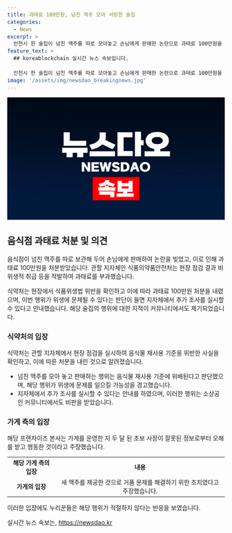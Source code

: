 ```yaml
---
title: 과태료 100만원, 넘친 맥주 모아 서빙한 술집
categories:
  - News
excerpt: >
  인천시 한 술집이 넘친 맥주를 따로 모아놓고 손님에게 판매한 논란으로 과태료 100만원을 받았다. 식품의약품안전처에 따르면, 현장 점검을 통해 비위생적 취급 등을 적발하여 처분을 내렸다고 전했다. 사장은 살얼음맥주에 거품이 많이 나는 문제로 주류사에 문의했고, 맥주잔을 헹군 후 따르면 거품이 덜 나고 새 맥주가 된다는 조언을 받아 전달 과정에서 착오가 생겼다고 주장했다.
feature_text: >
  ## koreablockchain 실시간 뉴스 속보입니다.

  인천시 한 술집이 넘친 맥주를 따로 모아놓고 손님에게 판매한 논란으로 과태료 100만원을 받았다. 식품의약품안전처에 따르면, 현장 점검을 통해 비위생적 취급 등을 적발하여 처분을 내렸다고 전했다. 사장은 살얼음맥주에 거품이 많이 나는 문제로 주류사에 문의했고, 맥주잔을 헹군 후 따르면 거품이 덜 나고 새 맥주가 된다는 조언을 받아 전달 과정에서 착오가 생겼다고 주장했다.
image: '/assets/img/newsdao_breakingnews.jpg'
---
```


<p><img src="/assets/img/newsdao_breakingnews.jpg" alt="koreablockchain 속보" /></p>

<h2 data-ke-size="size26">음식점 과태료 처분 및 의견</h2>

<p>음식점이 넘친 맥주를 따로 보관해 두어 손님에게 판매하여 논란을 빚었고, 이로 인해 과태료 100만원을 처분받았습니다. 관할 지자체인 식품의약품안전처는 현장 점검 결과 비위생적 취급 등을 적발하여 과태료를 부과했습니다.</p>

<p data-ke-size="size16">식약처는 현장에서 식품위생법 위반을 확인하고 이에 따라 과태료 100만원 처분을 내렸으며, 이번 행위가 위생에 문제될 수 있다는 판단이 들면 지자체에서 추가 조사를 실시할 수 있다고 안내했습니다. 해당 술집의 행위에 대한 지적이 커뮤니티에서도 제기되었습니다.</p>

<h3>식약처의 입장</h3>

<p>식약처는 관할 지자체에서 현장 점검을 실시하여 음식물 재사용 기준을 위반한 사실을 확인하고, 이에 따른 처분을 내린 것으로 알려졌습니다.</p>

<ul>
  <li>넘친 맥주를 모아 놓고 판매하는 행위는 음식물 재사용 기준에 위배된다고 판단했으며, 해당 행위가 위생에 문제를 일으킬 가능성을 경고했습니다.</li>
  <li>지자체에서 추가 조사를 실시할 수 있다는 안내를 하였으며, 이러한 행위는 소상공인 커뮤니티에서도 비판을 받았습니다.</li>
</ul>

<h3>가게 측의 입장</h3>

<p>해당 프랜차이즈 본사는 가게를 운영한 지 두 달 된 초보 사장이 잘못된 정보로부터 오해를 받고 행동한 것이라고 주장했습니다.</p>

<table>
    <tr>
        <td style="text-align: center; height: 17px;"><b>해당 가게 측의 입장</b></td>
        <td style="text-align: center; height: 17px;"><b>내용</b></td>
    </tr>
    <tr>
        <td style="text-align: center; height: 17px;"><b>가게의 입장</b></td>
        <td style="text-align: center; height: 17px;">새 맥주를 제공한 것으로 거품 문제를 해결하기 위한 조치였다고 주장했습니다.</td>
    </tr>
</table>

<p data-ke-size="size16">이러한 입장에도 누리꾼들은 해당 행위가 적절하지 않다는 반응을 보였습니다.</p>
실시간 뉴스 속보는, <a href="https://newsdao.kr" rel="dofollow">https://newsdao.kr</a>


